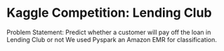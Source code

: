 # Kaggle Competition: Lending Club

Problem Statement: Predict whether a customer will pay off the loan in Lending Club or not
We used Pyspark an Amazon EMR for classification. 
